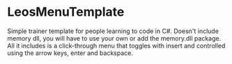 # LeosMenuTemplate

Simple trainer template for people learning to code in C#. Doesn't include memory dll, you will have to use your own or add the memory.dll package. All it includes is a click-through menu that toggles with insert and controlled using the arrow keys, enter and backspace.
